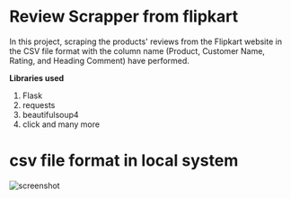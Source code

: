 # Review Scrapper from flipkart
In this project, scraping the products' reviews from the Flipkart website in the CSV file format with the column name (Product, Customer Name, Rating, and Heading Comment) have performed.


**Libraries used**
1. Flask
2. requests
3. beautifulsoup4
4. click
and many more

# csv file format in local system
![screenshot](https://user-images.githubusercontent.com/113835772/213706226-477b5a0c-05d7-4c0c-8a77-1f6ee3a9a786.PNG)

